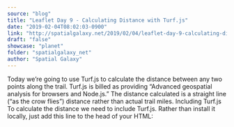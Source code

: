 ```yaml
---
source: "blog"
title: "Leaflet Day 9 - Calculating Distance with Turf.js"
date: "2019-02-04T08:02:03-0900"
link: "http://spatialgalaxy.net/2019/02/04/leaflet-day-9-calculating-distance-with-turf.js/"
draft: "false"
showcase: "planet"
folder: "spatialgalaxy_net"
author: "Spatial Galaxy"
---
```


Today we&rsquo;re going to use Turf.js to calculate the distance between any two points along the trail. Turf.js is billed as providing &ldquo;Advanced geospatial analysis for browsers and Node.js.&rdquo;
The distance calculated is a straight line (&ldquo;as the crow flies&rdquo;) distance rather than actual trail miles.
Including Turf.js To calculate the distance we need to include Turf.js. Rather than install it locally, just add this line to the head of your HTML:
